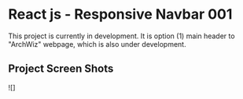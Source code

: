 # React js - Responsive Navbar 001

This project is currently in development. It is option (1) main header to "ArchWiz" webpage, which is also under development.

## Project Screen Shots

![]
